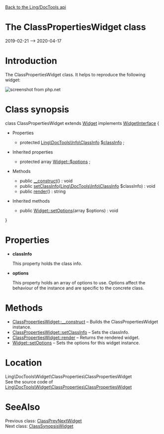 [Back to the Ling/DocTools api](https://github.com/lingtalfi/DocTools/blob/master/doc/api/Ling/DocTools.md)



The ClassPropertiesWidget class
================
2019-02-21 --> 2020-04-17






Introduction
============

The ClassPropertiesWidget class.
It helps to reproduce the following widget:

![screenshot from php.net](http://lingtalfi.com/img/universe/DocTools/class-properties-widget.png)



Class synopsis
==============


class <span class="pl-k">ClassPropertiesWidget</span> extends [Widget](https://github.com/lingtalfi/DocTools/blob/master/doc/api/Ling/DocTools/Widget/Widget.md) implements [WidgetInterface](https://github.com/lingtalfi/DocTools/blob/master/doc/api/Ling/DocTools/Widget/WidgetInterface.md) {

- Properties
    - protected [Ling\DocTools\Info\ClassInfo](https://github.com/lingtalfi/DocTools/blob/master/doc/api/Ling/DocTools/Info/ClassInfo.md) [$classInfo](#property-classInfo) ;

- Inherited properties
    - protected array [Widget::$options](#property-options) ;

- Methods
    - public [__construct](https://github.com/lingtalfi/DocTools/blob/master/doc/api/Ling/DocTools/Widget/ClassProperties/ClassPropertiesWidget/__construct.md)() : void
    - public [setClassInfo](https://github.com/lingtalfi/DocTools/blob/master/doc/api/Ling/DocTools/Widget/ClassProperties/ClassPropertiesWidget/setClassInfo.md)([Ling\DocTools\Info\ClassInfo](https://github.com/lingtalfi/DocTools/blob/master/doc/api/Ling/DocTools/Info/ClassInfo.md) $classInfo) : void
    - public [render](https://github.com/lingtalfi/DocTools/blob/master/doc/api/Ling/DocTools/Widget/ClassProperties/ClassPropertiesWidget/render.md)() : string

- Inherited methods
    - public [Widget::setOptions](https://github.com/lingtalfi/DocTools/blob/master/doc/api/Ling/DocTools/Widget/Widget/setOptions.md)(array $options) : void

}




Properties
=============

- <span id="property-classInfo"><b>classInfo</b></span>

    This property holds the class info.
    
    

- <span id="property-options"><b>options</b></span>

    This property holds an array of options to use. Options affect the behaviour of the instance and
    are specific to the concrete class.
    
    



Methods
==============

- [ClassPropertiesWidget::__construct](https://github.com/lingtalfi/DocTools/blob/master/doc/api/Ling/DocTools/Widget/ClassProperties/ClassPropertiesWidget/__construct.md) &ndash; Builds the ClassPropertiesWidget instance.
- [ClassPropertiesWidget::setClassInfo](https://github.com/lingtalfi/DocTools/blob/master/doc/api/Ling/DocTools/Widget/ClassProperties/ClassPropertiesWidget/setClassInfo.md) &ndash; Sets the classInfo.
- [ClassPropertiesWidget::render](https://github.com/lingtalfi/DocTools/blob/master/doc/api/Ling/DocTools/Widget/ClassProperties/ClassPropertiesWidget/render.md) &ndash; Returns the rendered widget.
- [Widget::setOptions](https://github.com/lingtalfi/DocTools/blob/master/doc/api/Ling/DocTools/Widget/Widget/setOptions.md) &ndash; Sets the options for this widget instance.





Location
=============
Ling\DocTools\Widget\ClassProperties\ClassPropertiesWidget<br>
See the source code of [Ling\DocTools\Widget\ClassProperties\ClassPropertiesWidget](https://github.com/lingtalfi/DocTools/blob/master/Widget/ClassProperties/ClassPropertiesWidget.php)



SeeAlso
==============
Previous class: [ClassPrevNextWidget](https://github.com/lingtalfi/DocTools/blob/master/doc/api/Ling/DocTools/Widget/ClassPrevNext/ClassPrevNextWidget.md)<br>Next class: [ClassSynopsisWidget](https://github.com/lingtalfi/DocTools/blob/master/doc/api/Ling/DocTools/Widget/ClassSynopsis/ClassSynopsisWidget.md)<br>
